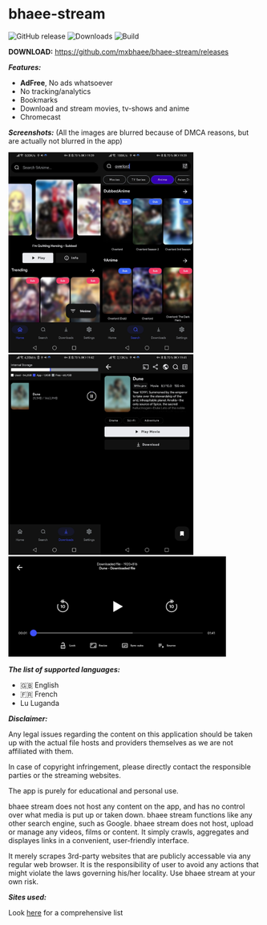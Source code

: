 # bhaee-stream

<!-- ![Maintenance](https://img.shields.io/maintenance/yes/2022?color=blue&style=for-the-badge) -->
![GitHub release](https://img.shields.io/github/v/release/mxbhaee/bhaee-stream?sort=semver&style=for-the-badge)
![Downloads](https://img.shields.io/github/downloads/mxbhaee/bhaee-stream/total?color=blue&style=for-the-badge)
![Build](https://img.shields.io/github/workflow/status/mxbhaee/bhaee-stream/Pre-release?style=for-the-badge)

**DOWNLOAD:**
https://github.com/mxbhaee/bhaee-stream/releases


***Features:***
+ **AdFree**, No ads whatsoever
+ No tracking/analytics
+ Bookmarks
+ Download and stream movies, tv-shows and anime
+ Chromecast

***Screenshots:***
(All the images are blurred because of DMCA reasons, but are actually not blurred in the app)

<img src="./.github/home.jpg" height="400"/><img src="./.github/search.jpg" height="400"/><img src="./.github/downloads.jpg" height="400"/><img src="./.github/results.jpg" height="400"/>
<img src="./.github/player.jpg" height="200"/>

***The list of supported languages:***
* 🇬🇧 English
* 🇫🇷 French
* Lu Luganda

***Disclaimer:***

Any legal issues regarding the content on this application should be taken up with the actual file hosts and providers themselves as we are not affiliated with them.

In case of copyright infringement, please directly contact the responsible parties or the streaming websites.

The app is purely for educational and personal use.

bhaee stream does not host any content on the app, and has no control over what media is put up or taken down. bhaee stream functions like any other search engine, such as Google. bhaee stream does not host, upload or manage any videos, films or content. It simply crawls, aggregates and displayes links in a convenient, user-friendly interface.

It merely scrapes 3rd-party websites that are publicly accessable via any regular web browser. It is the responsibility of user to avoid any actions that might violate the laws governing his/her locality. Use bhaee stream at your own risk.


***Sites used:***

Look [here](https://mxbhaee.github.io/bhaee-stream/) for a comprehensive list
